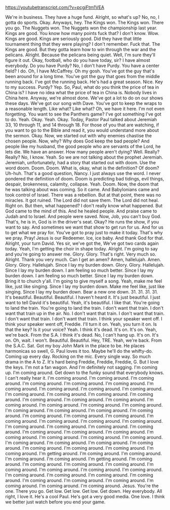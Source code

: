 https://youtubetranscript.com/?v=pcgiFtm1VEA

 We're in business. They have a huge fund. Alright, so what's up? No, no, I gotta do sports. Okay. Anyways, hey. The Kings won. The Kings won. There you go. The Nuggets won. The Nuggets won the championship last year. Kings are good. You know how many points fuck that? I don't know. Wow. Kings are good. Kings are seriously good. Did they have that little tournament thing that they were playing? I don't remember. Fuck that. The Kings are good. But they gotta learn how to win through the war and the pelicans. Alright. Because the pelicans being quiet. Well, I'm sure they'll figure it out. Okay, football, who do you have today, sir? I have almost everybody. Do you have Purdy? No, I don't have Purdy. You have a center field? I do. Oh, I have McCaffrey. Oh my gosh. You've got the guy that's been around for a long time. You've got the guy that goes from the middle running back. I've got the running back. He's had a great season. Nice. Key to my success. Purdy? Yep. So, Paul, what do you think the price of tea in China is? I have no idea what the price of tea in China is. Nobody lives in China here. Anyway, we're almost done. We've got a lot to do on our shows these days. We've got our song with Dave. You've got to keep the wraps to a reasonable length. Like what? Like what? Oh, we have it here. I'm not even forgetting. You want to see the Panthers game? I've got something I've got to do. Yeah. Okay. Yeah. Okay. Today, Pastor Paul talked about Jeremiah 33, 10 through 11, and 14 through 18. For those of you that are watching, if you want to go to the Bible and read it, you would understand more about the sermon. Okay. Now, we started out with why enemies chastise the chosen people. Now, why? Why does God keep the bad people? And people like my husband, the good people who are servants of the Lord, he lets die. We have an answer. How many people aren't dying? Well. Really? Really? No, I know. Yeah. So we are not talking about the prophet Jeremiah. Jeremiah, unfortunately, had a story that started out with doom. Use the word doom. Doom. Doom. What is, okay, what is the definition? Of doom? Uh-huh. That's a good question, Nancy. I just always use the word. I never pondered the definition of doom. Doom is predicting bad tidings, evil things, despair, brokenness, calamity, collapse. Yeah. Doom. Now, the doom that he was talking about was coming. So it came. And Babylonians came and took control of Israel. There was a rebellion. But at that point, there was no miracles. It got ruined. The Lord did not save them. The Lord did not heal. Right on. But then, what happened? I don't really know what happened. But God came to the mind of this. And he healed people. And praise came to Judah and to Israel. And people were saved. Now, Job, you can't buy God. That's, he is in, God is in the driver's seat. Okay? He runs the show, if you want to say. And sometimes we want that show to get run for us. And for us to get what we pray for. You've got to pray just to make it today. That's why we pray. Pray! Jesus is our Redeemer. Ice, ice baby. And thank God for that. Alright, your turn David. Yes sir, we've got the, We've got two cards again today. Yeah, I'm getting the choir in shape today. Alright. I'm going to say and you're going to answer me. Glory. Glory. That's right. Very much so. Alright. Thank you very much. Can I get an amen? Amen, hallelujah. Amen. Glory. Glory. Hallelujah. Since I lay my burden down. Glory. Glory. Hallelujah. Since I lay my burden down. I am feeling so much better. Since I lay my burden down. I am feeling so much better. Since I lay my burden down. Bring it to church y'all. I'm going to give myself a song. Yeah, make me feel like, just like singing. Since I lay my burden down. Make me feel like, just like singing. Since I lay my burden down. Bear a new one down. 31. 31. 31. 31. It's beautiful. Beautiful. Beautiful. I haven't heard it. It's just beautiful. I just want to tell David it's beautiful. Yeah, it's beautiful. I like that. You're going to land the train. You're going to land the train. I don't want that train. I don't want that train up in the air. No. I don't want that train. I don't want that train. I don't want that train. I don't want that train. I think your speaker went off. I think your speaker went off, Freddie. I'll turn it on. Yeah, you turn it on. Is that the key? Is it your voice? Yeah. I think it's dead. It's on. It's on. Yeah, we're back. From the S.A. I think it's dead. No, I can't hang up. It's on. It's on. Oh, wait. I won't. Beautiful. Beautiful. Hey, TRE. Yeah, we're back. From the S.A.C. Sat. Got my boy John Mark in the place to be. He places harmonicas so swell, G. Paul loves it too. Maybe he'll do the whifty-do. Coming up every day. Rocking on the mic. Every single way. So much drama in the A to Z. It's hard being Freddie, Freddie, Freddie, G. But I love the keys. I'm not a fan wagon. And I'm definitely not sagging. I'm coming up. I'm coming around. Get down to the funky sound that everybody knows. I can't really hear it. I'm coming around. I'm coming around. I'm coming around. I'm coming around. I'm coming around. I'm coming around. I'm coming around. I'm coming around. I'm coming around. I'm coming around. I'm coming around. I'm coming around. I'm coming around. I'm coming around. I'm coming around. I'm coming around. I'm coming around. I'm coming around. I'm coming around. I'm coming around. I'm coming around. I'm coming around. I'm coming around. I'm coming around. I'm coming around. I'm coming around. I'm coming around. I'm coming around. I'm coming around. I'm coming around. I'm coming around. I'm coming around. I'm coming around. I'm coming around. I'm coming around. I'm coming around. I'm coming around. I'm coming around. I'm coming around. I'm coming around. I'm coming around. I'm coming around. I'm coming around. I'm coming around. I'm coming around. I'm coming around. I'm coming around. I'm coming around. I'm coming around. I'm coming around. I'm coming around. I'm getting around. I'm coming around. I'm coming around. I'm coming around. I'm coming around. I'm getting around. I'm coming around. I'm coming around. I'm coming around. I'm coming around. I'm coming around. I'm coming around. I'm coming around. I'm coming around. I'm coming around. I'm coming around. I'm coming around. I'm coming around. I'm coming around. I'm coming around. I'm coming around. I'm coming around. I'm coming around. I'm coming around. Jesus. You're the one. There you go. Get low. Get low. Get low. Get down. Hey everybody. All right, I love it. He's a cool Paul. He's got a very good media. One love. I think we better just watch before you end your game.